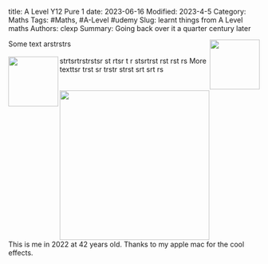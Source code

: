 title: A Level Y12 Pure 1
date: 2023-06-16
Modified: 2023-4-5
Category: Maths
Tags: #Maths, #A-Level #udemy
Slug: learnt things from A Level maths
Authors: clexp
Summary: Going back over it a quarter century later

<div markdown="1">
Some text<img align="right" width="100" height="100" src=/images/Chris_pop_art.jpg>
arstrstrs
</div>
<br>
<div markdown="1">
<img align="left" width="100" height="100" src=/images/left_one.png>strtsrtrstrstsr st rtsr t
r stsrtrst rst rst rs
More texttsr trst 
sr trstr strst srt srt rs
</div>
<br>
<br>
<img  width="300" height="auto"  src=/images/Chris_pop_art.jpg>
<br>This is me in 2022 at 42 years old.  Thanks to my apple mac for the cool effects. 

